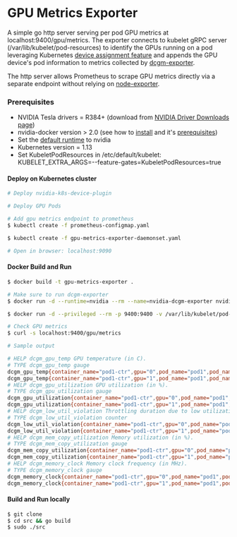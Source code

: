 # GPU Metrics Exporter

A simple go http server serving per pod GPU metrics at localhost:9400/gpu/metrics. The exporter connects to kubelet gRPC server (/var/lib/kubelet/pod-resources) to identify the GPUs running on a pod leveraging Kubernetes [device assignment feature](https://github.com/vikaschoudhary16/community/blob/060a25c441269be476ade624ea0347ebc113e659/keps/sig-node/compute-device-assignment.md) and appends the GPU device's pod information to metrics collected by [dcgm-exporter](https://github.com/NVIDIA/gpu-monitoring-tools/tree/master/exporters/prometheus-dcgm/dcgm-exporter).

The http server allows Prometheus to scrape GPU metrics directly via a separate endpoint without relying on [node-exporter](https://github.com/NVIDIA/gpu-monitoring-tools/blob/master/exporters/prometheus-dcgm/node-exporter-daemonset.yaml). 

### Prerequisites
* NVIDIA Tesla drivers = R384+ (download from [NVIDIA Driver Downloads page](http://www.nvidia.com/drivers))
* nvidia-docker version > 2.0 (see how to [install](https://github.com/NVIDIA/nvidia-docker) and it's [prerequisites](https://github.com/nvidia/nvidia-docker/wiki/Installation-\(version-2.0\)#prerequisites))
* Set the [default runtime](https://github.com/NVIDIA/nvidia-container-runtime#daemon-configuration-file) to nvidia
* Kubernetes version = 1.13
* Set KubeletPodResources in /etc/default/kubelet: KUBELET_EXTRA_ARGS=--feature-gates=KubeletPodResources=true

#### Deploy on Kubernetes cluster 
```sh
# Deploy nvidia-k8s-device-plugin

# Deploy GPU Pods

# Add gpu metrics endpoint to prometheus
$ kubectl create -f prometheus-configmap.yaml

$ kubectl create -f gpu-metrics-exporter-daemonset.yaml

# Open in browser: localhost:9090
```

#### Docker Build and Run

```sh
$ docker build -t gpu-metrics-exporter .

# Make sure to run dcgm-exporter
$ docker run -d --runtime=nvidia --rm --name=nvidia-dcgm-exporter nvidia/dcgm-exporter

$ docker run -d --privileged --rm -p 9400:9400 -v /var/lib/kubelet/pod-resources:/var/lib/kubelet/pod-resources --volumes-from nvidia-dcgm-exporter:ro containerdevk8s/gpu-metrics-exporter:v1.0.0-alpha

# Check GPU metrics
$ curl -s localhost:9400/gpu/metrics

# Sample output

# HELP dcgm_gpu_temp GPU temperature (in C).
# TYPE dcgm_gpu_temp gauge
dcgm_gpu_temp{container_name="pod1-ctr",gpu="0",pod_name="pod1",pod_namespace="default",uuid="GPU-2b399198-c670-a848-173b-d3400051a200"} 33
dcgm_gpu_temp{container_name="pod1-ctr",gpu="1",pod_name="pod1",pod_namespace="default",uuid="GPU-9567a9e7-341e-bb7e-fcf5-788d8caa50f9"} 34
# HELP dcgm_gpu_utilization GPU utilization (in %).
# TYPE dcgm_gpu_utilization gauge
dcgm_gpu_utilization{container_name="pod1-ctr",gpu="0",pod_name="pod1",pod_namespace="default",uuid="GPU-2b399198-c670-a848-173b-d3400051a200"} 0
dcgm_gpu_utilization{container_name="pod1-ctr",gpu="1",pod_name="pod1",pod_namespace="default",uuid="GPU-9567a9e7-341e-bb7e-fcf5-788d8caa50f9"} 0
# HELP dcgm_low_util_violation Throttling duration due to low utilization (in us).
# TYPE dcgm_low_util_violation counter
dcgm_low_util_violation{container_name="pod1-ctr",gpu="0",pod_name="pod1",pod_namespace="default",uuid="GPU-2b399198-c670-a848-173b-d3400051a200"} 0
dcgm_low_util_violation{container_name="pod1-ctr",gpu="1",pod_name="pod1",pod_namespace="default",uuid="GPU-9567a9e7-341e-bb7e-fcf5-788d8caa50f9"} 0
# HELP dcgm_mem_copy_utilization Memory utilization (in %).
# TYPE dcgm_mem_copy_utilization gauge
dcgm_mem_copy_utilization{container_name="pod1-ctr",gpu="0",pod_name="pod1",pod_namespace="default",uuid="GPU-2b399198-c670-a848-173b-d3400051a200"} 0
dcgm_mem_copy_utilization{container_name="pod1-ctr",gpu="1",pod_name="pod1",pod_namespace="default",uuid="GPU-9567a9e7-341e-bb7e-fcf5-788d8caa50f9"} 0
# HELP dcgm_memory_clock Memory clock frequency (in MHz).
# TYPE dcgm_memory_clock gauge
dcgm_memory_clock{container_name="pod1-ctr",gpu="0",pod_name="pod1",pod_namespace="default",uuid="GPU-2b399198-c670-a848-173b-d3400051a200"} 810
dcgm_memory_clock{container_name="pod1-ctr",gpu="1",pod_name="pod1",pod_namespace="default",uuid="GPU-9567a9e7-341e-bb7e-fcf5-788d8caa50f9"} 810
```

#### Build and Run locally
```sh
$ git clone
$ cd src && go build
$ sudo ./src
```
